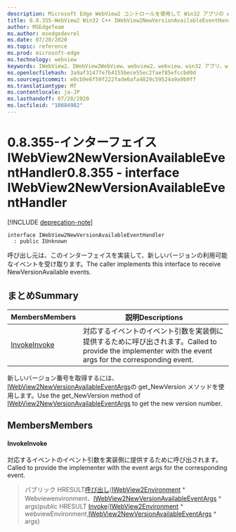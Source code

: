 ```yaml
---
description: Microsoft Edge WebView2 コントロールを使用して Win32 アプリの web コンテンツをホストする
title: 0.8.355-WebView2 Win32 C++ IWebView2NewVersionAvailableEventHandler
author: MSEdgeTeam
ms.author: msedgedevrel
ms.date: 07/20/2020
ms.topic: reference
ms.prod: microsoft-edge
ms.technology: webview
keywords: IWebView2、IWebView2WebView、webview2、webview、win32 アプリ、win32、edge
ms.openlocfilehash: 3a9af31477e7b4155bece55ec2faef85efccbd0d
ms.sourcegitcommit: e0cb9e6f59f222fade6afa4829c59524a9a9b9ff
ms.translationtype: MT
ms.contentlocale: ja-JP
ms.lasthandoff: 07/20/2020
ms.locfileid: "10884982"
---
```

# <span data-ttu-id="f1a76-104">0.8.355-インターフェイス IWebView2NewVersionAvailableEventHandler</span><span class="sxs-lookup"><span data-stu-id="f1a76-104">0.8.355 - interface IWebView2NewVersionAvailableEventHandler</span></span> 

[!INCLUDE [deprecation-note](../../includes/deprecation-note.md)]

```
interface IWebView2NewVersionAvailableEventHandler
  : public IUnknown
```

<span data-ttu-id="f1a76-105">呼び出し元は、このインターフェイスを実装して、新しいバージョンの利用可能なイベントを受け取ります。</span><span class="sxs-lookup"><span data-stu-id="f1a76-105">The caller implements this interface to receive NewVersionAvailable events.</span></span>

## <span data-ttu-id="f1a76-106">まとめ</span><span class="sxs-lookup"><span data-stu-id="f1a76-106">Summary</span></span>

 <span data-ttu-id="f1a76-107">Members</span><span class="sxs-lookup"><span data-stu-id="f1a76-107">Members</span></span>                        | <span data-ttu-id="f1a76-108">説明</span><span class="sxs-lookup"><span data-stu-id="f1a76-108">Descriptions</span></span>
--------------------------------|---------------------------------------------
[<span data-ttu-id="f1a76-109">Invoke</span><span class="sxs-lookup"><span data-stu-id="f1a76-109">Invoke</span></span>](#invoke) | <span data-ttu-id="f1a76-110">対応するイベントのイベント引数を実装側に提供するために呼び出されます。</span><span class="sxs-lookup"><span data-stu-id="f1a76-110">Called to provide the implementer with the event args for the corresponding event.</span></span>

<span data-ttu-id="f1a76-111">新しいバージョン番号を取得するには、 [IWebView2NewVersionAvailableEventArgs](IWebView2NewVersionAvailableEventArgs.md)の get_NewVersion メソッドを使用します。</span><span class="sxs-lookup"><span data-stu-id="f1a76-111">Use the get_NewVersion method of [IWebView2NewVersionAvailableEventArgs](IWebView2NewVersionAvailableEventArgs.md) to get the new version number.</span></span>

## <span data-ttu-id="f1a76-112">Members</span><span class="sxs-lookup"><span data-stu-id="f1a76-112">Members</span></span>

#### <span data-ttu-id="f1a76-113">Invoke</span><span class="sxs-lookup"><span data-stu-id="f1a76-113">Invoke</span></span> 

<span data-ttu-id="f1a76-114">対応するイベントのイベント引数を実装側に提供するために呼び出されます。</span><span class="sxs-lookup"><span data-stu-id="f1a76-114">Called to provide the implementer with the event args for the corresponding event.</span></span>

> <span data-ttu-id="f1a76-115">パブリック HRESULT[呼び出し](#invoke)([IWebView2Environment](IWebView2Environment.md) \* Webviewenvironment、[IWebView2NewVersionAvailableEventArgs](IWebView2NewVersionAvailableEventArgs.md) \* args)</span><span class="sxs-lookup"><span data-stu-id="f1a76-115">public HRESULT [Invoke](#invoke)([IWebView2Environment](IWebView2Environment.md) \* webviewEnvironment,[IWebView2NewVersionAvailableEventArgs](IWebView2NewVersionAvailableEventArgs.md) \* args)</span></span>

